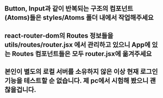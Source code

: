 ## Button, Input과 같이 반복되는 구조의 컴포넌트(Atoms)들은 styles/Atoms 폴더 내에서 작업해주세요

## react-router-dom의 Routes 정보들을 utils/routes/router.jsx 에서 관리하고 있으니 App에 있는 Routes 컴포넌트들은 모두 router.jsx에 옮겨주세요

## 본인이 별도의 로컬 서버를 소유하지 않은 이상 현재 로그인 기능을 테스트할 순 없습니다. 제 pc에서 시험해 봤으니 괜찮을겁니다.